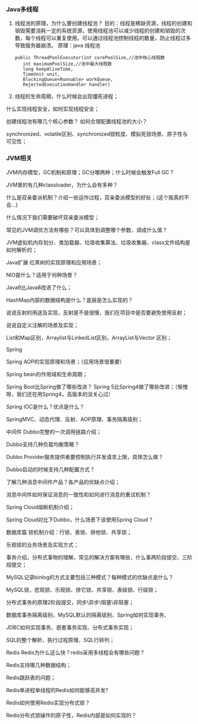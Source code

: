 ### Java多线程

1. 线程池的原理，为什么要创建线程池？
    目的：线程是稀缺资源，线程的创建和销毁需要消耗一定的系统资源，使用线程池可以减少线程的创建和销毁的次数，每个线程可以重复使用。可以通过线程池控制线程的数量，防止线程过多导致服务器崩溃。
    原理：java 线程池
    ````
    public ThreadPoolExecutor(int corePoolSize,//池中核心线程数
       int maximumPoolSize,//池中最大线程数
       long keepAliveTime,
       TimeUnit unit,
       BlockingQueue<Runnable> workQueue,
       RejectedExecutionHandler handler) 
   ````

2. 线程的生命周期，什么时候会出现僵死进程；

什么实现线程安全，如何实现线程安全；

创建线程池有哪几个核心参数？ 如何合理配置线程池的大小？

synchronized、volatile区别、synchronized锁粒度、模拟死锁场景、原子性与可见性；

### JVM相关
JVM内存模型，GC机制和原理；GC分哪两种；什么时候会触发Full GC？

JVM里的有几种classloader，为什么会有多种？

什么是双亲委派机制？介绍一些运作过程，双亲委派模型的好处；(这个我真的不会...)

什么情况下我们需要破坏双亲委派模型；

常见的JVM调优方法有哪些？可以具体到调整哪个参数，调成什么值？

JVM虚拟机内存划分、类加载器、垃圾收集算法、垃圾收集器、class文件结构是如何解析的；

Java扩展
红黑树的实现原理和应用场景；

NIO是什么？适用于何种场景？

Java9比Java8改进了什么；

HashMap内部的数据结构是什么？底层是怎么实现的？

说说反射的用途及实现，反射是不是很慢，我们在项目中是否要避免使用反射；

说说自定义注解的场景及实现；

List和Map区别，Arraylist与LinkedList区别，ArrayList与Vector 区别；

Spring

Spring AOP的实现原理和场景；（应用场景很重要）

Spring bean的作用域和生命周期；

Spring Boot比Spring做了哪些改进？ Spring 5比Spring4做了哪些改进；（惭愧呀，我们还在用Spring4，高版本的没关心过）

Spring IOC是什么？优点是什么？

SpringMVC、动态代理、反射、AOP原理、事务隔离级别；

中间件
Dubbo完整的一次调用链路介绍；

Dubbo支持几种负载均衡策略？

Dubbo Provider服务提供者要控制执行并发请求上限，具体怎么做？

Dubbo启动的时候支持几种配置方式？

了解几种消息中间件产品？各产品的优缺点介绍；

消息中间件如何保证消息的一致性和如何进行消息的重试机制？

Spring Cloud熔断机制介绍；

Spring Cloud对比下Dubbo，什么场景下该使用Spring Cloud？

数据库篇
锁机制介绍：行锁、表锁、排他锁、共享锁；

乐观锁的业务场景及实现方式；

事务介绍，分布式事物的理解，常见的解决方案有哪些，什么事两阶段提交、三阶段提交；

MySQL记录binlog的方式主要包括三种模式？每种模式的优缺点是什么？

MySQL锁，悲观锁、乐观锁、排它锁、共享锁、表级锁、行级锁；

分布式事务的原理2阶段提交，同步\异步\阻塞\非阻塞；

数据库事务隔离级别，MySQL默认的隔离级别、Spring如何实现事务、

JDBC如何实现事务、嵌套事务实现、分布式事务实现；

SQL的整个解析、执行过程原理、SQL行转列；

Redis
Redis为什么这么快？redis采用多线程会有哪些问题？

Redis支持哪几种数据结构；

Redis跳跃表的问题；

Redis单进程单线程的Redis如何能够高并发?

Redis如何使用Redis实现分布式锁？

Redis分布式锁操作的原子性，Redis内部是如何实现的？
